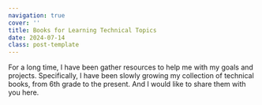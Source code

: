 ```yaml
---
navigation: true
cover: ''
title: Books for Learning Technical Topics
date: 2024-07-14
class: post-template
---
```


For a long time, I have been gather resources to help me with my goals and projects. Specifically, I have been slowly growing my collection of technical books, from 6th grade to 
the present. And I would like to share them with you here. 

